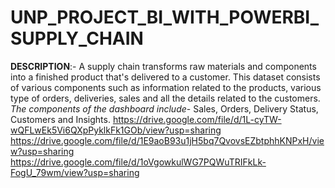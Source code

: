 # UNP_PROJECT_BI_WITH_POWERBI_SUPPLY_CHAIN
**DESCRIPTION**:- A supply chain transforms raw materials and components into a finished product that's delivered to a customer. This dataset consists of various components such as information related to the products, various type of orders, deliveries, sales and all the details related to the customers.
_The components of the dashboard include_- Sales, Orders, Delivery Status, Customers and Insights.
https://drive.google.com/file/d/1L-cyTW-wQFLwEk5Vi6QXpPyklkFk1GOb/view?usp=sharing
https://drive.google.com/file/d/1E9aoB93u1jH5bq7QvovsEZbtphhKNPxH/view?usp=sharing
https://drive.google.com/file/d/1oVgowkulWG7PQWuTRIFkLk-FogU_79wm/view?usp=sharing
